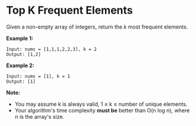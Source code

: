# Top K Frequent Elements

Given a non-empty array of integers, return the _k_ most frequent elements.

__Example 1:__

```pseudo
Input: nums = [1,1,1,2,2,3], k = 2
Output: [1,2]
```

__Example 2:__

```pseudo
Input: nums = [1], k = 1
Output: [1]
```

__Note:__

- You may assume k is always valid, 1 ≤ k ≤ number of unique elements.
- Your algorithm's time complexity __must be__ better than O(n log n), where n is the array's size.
